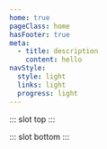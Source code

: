 ```yaml
---
home: true
pageClass: home
hasFooter: true
meta:
  - title: description
    content: hello
navStyle:
  style: light
  links: light
  progress: light
---
```


::: slot top
<Home/>
:::

::: slot bottom
:::
